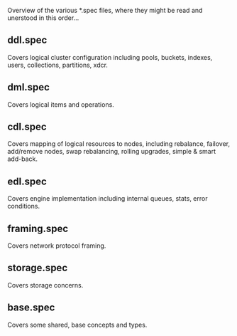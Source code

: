 Overview of the various *.spec files, where they might
be read and unerstood in this order...

ddl.spec
--------

Covers logical cluster configuration including pools, buckets,
indexes, users, collections, partitions, xdcr.

dml.spec
--------

Covers logical items and operations.

cdl.spec
--------

Covers mapping of logical resources to nodes, including rebalance,
failover, add/remove nodes, swap rebalancing, rolling upgrades, simple
& smart add-back.

edl.spec
--------

Covers engine implementation including internal queues, stats, error
conditions.

framing.spec
------------

Covers network protocol framing.

storage.spec
------------

Covers storage concerns.

base.spec
---------

Covers some shared, base concepts and types.